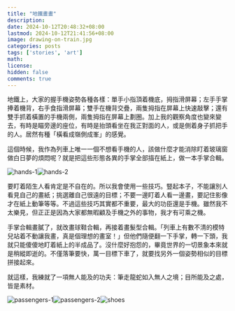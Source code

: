 ```yaml
---
title: "地鐵畫畫"
description: 
date: 2024-10-12T20:48:32+08:00
lastmod: 2024-10-12T21:41:56+08:00
image: drawing-on-train.jpg
categories: posts
tags: ['stories', 'art']
math: 
license: 
hidden: false
comments: true
---
```


地鐵上，大家的握手機姿勢各種各樣：單手小指頂着機底，拇指滑屏幕；左手手掌捧着機背，右手食指滑屏幕；雙手在機背交疊，兩隻拇指在屏幕上快速敲擊；還有雙手抓着橫置的手機兩側，兩隻拇指在屏幕上劃圈。加上我的觀察角度也變來變去，有時是瞄旁邊的座位，有時是抬頭看坐在我正對面的人，或是側着身子抓把手的人。居然有種「橫看成嶺側成峯」的感覺。

這個時候，我作為列車上唯一一個不想看手機的人，該做什麼才能消除盯着玻璃窗做白日夢的煩悶呢？就是把這些形態各異的手掌全部描在紙上，做一本手掌合輯。

![hands-1](hands-1.jpg)![hands-2](hands-2.jpg)

要盯着陌生人看肯定是不自在的。所以我會使用一些技巧。豎起本子，不能讓別人看見自己的畫紙；挑選離自己很遠的目標；不要一邊盯着人看一邊畫，要記住影像才在紙上動筆等等。不過這些技巧其實都不重要，最大的功臣還是手機。雖然我不太樂見，但正正是因為大家都無暇顧及手機之外的事物，我才有可乘之機。

手掌合輯畫膩了，就改畫球鞋合輯，再接着畫髮型合輯。「列車上有數不清的模特兒站着不動讓我畫，真是個理想的畫室！」但他們隨便翻一下手掌，轉一下頭，我就只能傻傻地盯着紙上的半成品了。沒什麼好抱怨的，畢竟世界的一切景象本來就是稍縱即逝的。不僅落筆要快，萬一目標下車了，就要找另外一個姿勢相似的目標拼接起來。

就這樣，我練就了一項無人能及的功夫：筆走龍蛇如入無人之境；目所能及之處，皆是素材。


![passengers-1](passengers-1.jpg)![passengers-2](passengers-2.jpg)![shoes](shoes.jpg)


